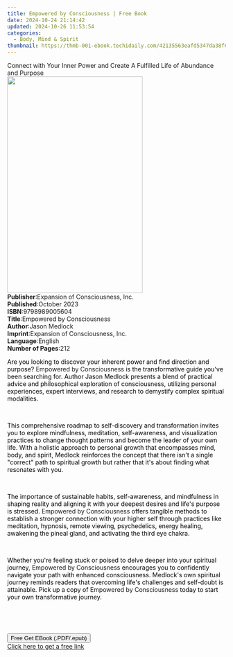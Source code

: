 ```yaml
---
title: Empowered by Consciousness | Free Book
date: 2024-10-24 21:14:42
updated: 2024-10-26 11:53:54
categories:
  - Body, Mind & Spirit
thumbnail: https://thmb-001-ebook.techidaily.com/42135563eafd5347da38f607974357b42aa7cac488afde4e513296e60bb46003.jpg
---
```

<main id="book-container">
  <div class="flex flex-col">
    <div class="book-brief flex-1 py-6 px-4 sm:p-6 md:py-10 md:px-8">
      <!-- brief-->
      <div class="book-brief-main">
        Connect with Your Inner Power and Create A Fulfilled Life of Abundance
        and Purpose
      </div>
    </div>
    <div
      class="book-meta-info flex-1 grid gap-4 col-start-1 col-end-3 row-start-1 sm:mb-6 sm:grid-cols-4 lg:gap-6 lg:col-start-2 lg:row-end-6 lg:row-span-6 lg:mb-0"
    >
      <div
        class="book-meta-info-left place-content-center mt-4 p-4 text-sm leading-6 col-start-2 col-span-2 dark:text-slate-400"
      >
        <img
          class="w-full h-500 object-cover rounded-lg sm:h-255 sm:col-span-2 lg:col-span-full"
          src="https://img-001-ebook.techidaily.com/76b2abc14f981c921d502dedd2241e6fc510c74b52bb1e09bcc28f4416e5dc1e.jpg"
          alt=""
          width="312"
          height="500"
        />
      </div>
      <div
        class="book-meta-info-right mt-2 col-start-1 row-start-2 col-span-3 self-center"
      >
        <!-- meta data  -->
        <div class="flex flex-col px-4 md:px-8">
          <div class="flex-1">
            <strong>Publisher</strong>:<span class="px-2"
              >Expansion of Consciousness, Inc.</span
            >
          </div>
          <div class="flex-1">
            <strong>Published</strong>:<span class="px-2">October 2023</span>
          </div>
          <div class="flex-1">
            <strong>ISBN</strong>:<span class="px-2">9798989005604</span>
          </div>
          <div class="flex-1">
            <strong>Title</strong>:<span class="px-2"
              >Empowered by Consciousness</span
            >
          </div>
          <div class="flex-1">
            <strong>Author</strong>:<span class="px-2">Jason Medlock</span>
          </div>
          <div class="flex-1">
            <strong>Imprint</strong>:<span class="px-2"
              >Expansion of Consciousness, Inc.</span
            >
          </div>
          <div class="flex-1">
            <strong>Language</strong>:<span class="px-2">English</span>
          </div>
          <div class="flex-1">
            <strong>Number of Pages</strong>:<span class="px-2">212</span>
          </div>
        </div>
      </div>
    </div>
    <div class="book-description flex-1 py-6 px-4 sm:p-6 md:py-10 md:px-8">
      <div class="book-description-main">
        <div accordion-content="" id="description">
          <p class="ql-align-justify">
            <span style="color: rgb(0, 0, 0)"
              >Are you looking to discover your inherent power and find
              direction and purpose? </span
            >Empowered by Consciousness<span style="color: rgb(0, 0, 0)">
              is the transformative guide you've been searching for. Author
              Jason Medlock presents a blend of practical advice and
              philosophical exploration of consciousness, utilizing personal
              experiences, expert interviews, and research to demystify complex
              spiritual modalities.</span
            >
          </p>
          <p><br /></p>
          <p class="ql-align-justify">
            <span style="color: rgb(0, 0, 0)"
              >This comprehensive roadmap to self-discovery and transformation
              invites you to explore mindfulness, meditation, self-awareness,
              and visualization practices to change thought patterns and become
              the leader of your own life. With a holistic approach to personal
              growth that encompasses mind, body, and spirit, Medlock reinforces
              the concept that there isn't a single "correct" path to spiritual
              growth but rather that it's about finding what resonates with
              you.</span
            >
          </p>
          <p><br /></p>
          <p class="ql-align-justify">
            <span style="color: rgb(0, 0, 0)"
              >The importance of sustainable habits, self-awareness, and
              mindfulness in shaping reality and aligning it with your deepest
              desires and life's purpose is stressed. </span
            >Empowered by Consciousness<span style="color: rgb(0, 0, 0)">
              offers tangible methods to establish a stronger connection with
              your higher self through practices like meditation, hypnosis,
              remote viewing, psychedelics, energy healing, awakening the pineal
              gland, and activating the third eye chakra.</span
            >
          </p>
          <p><br /></p>
          <p class="ql-align-justify">
            <span style="color: rgb(0, 0, 0)"
              >Whether you're feeling stuck or poised to delve deeper into your
              spiritual journey, </span
            >Empowered by Consciousness<span style="color: rgb(0, 0, 0)">
              encourages you to confidently navigate your path with enhanced
              consciousness. Medlock's own spiritual journey reminds readers
              that overcoming life's challenges and self-doubt is attainable.
              Pick up a copy of </span
            >Empowered by Consciousness<span style="color: rgb(0, 0, 0)">
              today to start your own transformative journey.</span
            >
          </p>
          <p><br /></p>
          <p><br /></p>
        </div>
        <div class="accordion-fader"></div>
      </div>
    </div>
    <div class="book-excerpts flex-1 py-6 px-4 sm:p-6 md:py-10 md:px-8"></div>
    <div
      class="book-about-author flex-1 py-6 px-4 sm:p-6 md:py-10 md:px-8"
    ></div>
    <div class="book-free-get flex-1 py-6 px-4 sm:p-6 md:py-10 md:px-8">
      <button
        id="btn-free-get"
        class="bg-blue-500 hover:bg-blue-700 text-white font-bold py-2 px-4 rounded"
      >
        Free Get EBook (.PDF/.epub)
      </button>
      <div id="countdown-display" class="px-2 text-lg mt-2"></div>
      <a
        id="free-link"
        class="hidden bg-blue-500 hover:bg-blue-700 text-white font-bold py-2 px-4 rounded"
        href="https://www.ebooks.com/en-us/book/211124990/empowered-by-consciousness/jason-medlock/"
        target="_blank"
        >Click here to get a free link</a
      >
    </div>
    <script>
      let countdownTime = 0;
      let countdownInterval = null;
      document
        .getElementById('btn-free-get')
        .addEventListener('click', startCountdown);
      function startCountdown() {
        countdownTime = new Date().getTime() + 60000 * 3;
        countdownInterval = setInterval(updateCountdown, 1000);
        document.getElementById('btn-free-get').disabled = true;
        document
          .getElementById('btn-free-get')
          .classList.add('bg-gray-500', 'cursor-not-allowed');
      }
      function updateCountdown() {
        let currentTime = new Date().getTime();
        let timeLeft = countdownTime - currentTime;
        let secondsLeft = Math.floor(timeLeft / 1000);
        document.getElementById('countdown-display').innerHTML =
          `Remaining time: ${secondsLeft} seconds.`;
        if (secondsLeft <= 0) {
          clearInterval(countdownInterval);
          document.getElementById('btn-free-get').classList.add('hidden');
          document.getElementById('free-link').classList.remove('hidden');
          document.getElementById('countdown-display').innerHTML = '';
        }
      }
    </script>
  </div>
</main>
